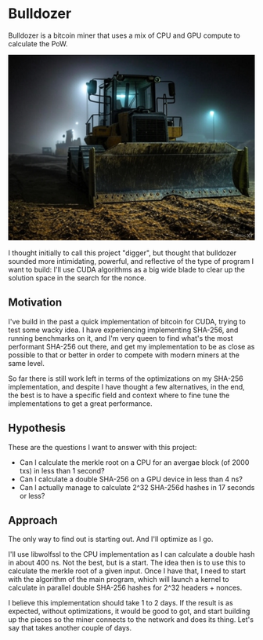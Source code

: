 # Bulldozer

Bulldozer is a bitcoin miner that uses a mix of CPU and GPU compute to
calculate the PoW.

<!-- image of a bulldozer -->
![Bulldozer](docs/imgs/bulldozer.jpg)

I thought initially to call this project "digger", but thought that bulldozer
sounded more intimidating, powerful, and reflective of the type of program 
I want to build: I'll use CUDA algorithms as a big wide blade to clear up the
solution space in the search for the nonce.

## Motivation

I've build in the past a quick implementation of bitcoin for CUDA, trying to 
test some wacky idea. I have experiencing implementing SHA-256, and running
benchmarks on it, and I'm very queen to find what's the most performant SHA-256
out there, and get my implementation to be as close as possible to that or better
in order to compete with modern miners at the same level.

So far there is still work left in terms of the optimizations on my SHA-256 
implementation, and despite I have thought a few alternatives, in the end, the 
best is to have a specific field and context where to fine tune the implementations 
to get a great performance.

## Hypothesis

These are the questions I want to answer with this project:

- Can I calculate the merkle root on a CPU for an avergae block (of 2000 txs) in less than 1 second?
- Can I calculate a double SHA-256 on a GPU device in less than 4 ns?
- Can I actually manage to calculate 2^32 SHA-256d hashes in 17 seconds or less?

## Approach
The only way to find out is starting out. And I'll optimize as I go.

I'll use libwolfssl to the CPU implementation as I can calculate a double hash in 
about 400 ns. Not the best, but is a start. 
The idea then is to use this to calculate the merkle root of a given input.
Once I have that, I need to start with the algorithm of the main program, which will
launch a kernel to calculate in parallel double SHA-256 hashes for 2^32 headers + nonces.

I believe this implementation should take 1 to 2 days.
If the result is as expected, without optimizations, it would be good to got, and start building up 
the pieces so the miner connects to the network and does its thing. Let's say that takes another 
couple of days. 
   